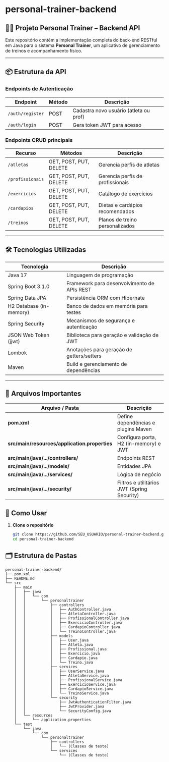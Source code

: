 # personal-trainer-backend  

<h2> 🏋️‍♂️ Projeto Personal Trainer – Backend API  </h2>

Este repositório contém a implementação completa do back-end RESTful em Java para o sistema **Personal Trainer**, um aplicativo de gerenciamento de treinos e acompanhamento físico.

---

## 📦 Estrutura da API

### Endpoints de Autenticação
| Endpoint         | Método | Descrição                              |
|------------------|--------|----------------------------------------|
| `/auth/register` | POST   | Cadastra novo usuário (atleta ou prof) |
| `/auth/login`    | POST   | Gera token JWT para acesso             |

### Endpoints CRUD principais
| Recurso           | Métodos                  | Descrição                              |
|-------------------|--------------------------|----------------------------------------|
| `/atletas`        | GET, POST, PUT, DELETE   | Gerencia perfis de atletas             |
| `/profissionais`  | GET, POST, PUT, DELETE   | Gerencia perfis de profissionais       |
| `/exercicios`     | GET, POST, PUT, DELETE   | Catálogo de exercícios                 |
| `/cardapios`      | GET, POST, PUT, DELETE   | Dietas e cardápios recomendados        |
| `/treinos`        | GET, POST, PUT, DELETE   | Planos de treino personalizados        |

---

## 🛠️ Tecnologias Utilizadas

| Tecnologia                     | Descrição                                   |
|--------------------------------|---------------------------------------------|
| Java 17                        | Linguagem de programação                    |
| Spring Boot 3.1.0              | Framework para desenvolvimento de APIs REST |
| Spring Data JPA                | Persistência ORM com Hibernate              |
| H2 Database (in-memory)        | Banco de dados em memória para testes       |
| Spring Security                | Mecanismos de segurança e autenticação      |
| JSON Web Token (jjwt)          | Biblioteca para geração e validação de JWT  |
| Lombok                         | Anotações para geração de getters/setters   |
| Maven                          | Build e gerenciamento de dependências       |

---

## 📄 Arquivos Importantes

| Arquivo / Pasta                                 | Descrição                                  |
|-------------------------------------------------|--------------------------------------------|
| **pom.xml**                                     | Define dependências e plugins Maven        |
| **src/main/resources/application.properties**   | Configura porta, H2 (in-memory) e JWT      |
| **src/main/java/.../controllers/**              | Endpoints REST                             |
| **src/main/java/.../models/**                   | Entidades JPA                              |
| **src/main/java/.../services/**                 | Lógica de negócio                          |
| **src/main/java/.../security/**                 | Filtros e utilitários JWT (Spring Security)|

## 🚀 Como Usar

1. **Clone o repositório**  
   ```bash
   git clone https://github.com/SEU_USUARIO/personal-trainer-backend.git
   cd personal-trainer-backend


## 🗂️ Estrutura de Pastas

```plaintext
personal-trainer-backend/
├── pom.xml
├── README.md
└── src
    ├── main
    │   ├── java
    │   │   └── com
    │   │       └── personaltrainer
    │   │           ├── controllers
    │   │           │   ├── AuthController.java
    │   │           │   ├── AtletaController.java
    │   │           │   ├── ProfissionalController.java
    │   │           │   ├── ExercicioController.java
    │   │           │   ├── CardapioController.java
    │   │           │   └── TreinoController.java
    │   │           ├── models
    │   │           │   ├── User.java
    │   │           │   ├── Atleta.java
    │   │           │   ├── Profissional.java
    │   │           │   ├── Exercicio.java
    │   │           │   ├── Cardapio.java
    │   │           │   └── Treino.java
    │   │           ├── services
    │   │           │   ├── UserService.java
    │   │           │   ├── AtletaService.java
    │   │           │   ├── ProfissionalService.java
    │   │           │   ├── ExercicioService.java
    │   │           │   ├── CardapioService.java
    │   │           │   └── TreinoService.java
    │   │           └── security
    │   │               ├── JwtAuthenticationFilter.java
    │   │               ├── JwtProvider.java
    │   │               └── SecurityConfig.java
    │   └── resources
    │       └── application.properties
    └── test
        └── java
            └── com
                └── personaltrainer
                    ├── controllers
                    │   └── (Classes de teste)
                    └── services
                        └── (Classes de teste)        
